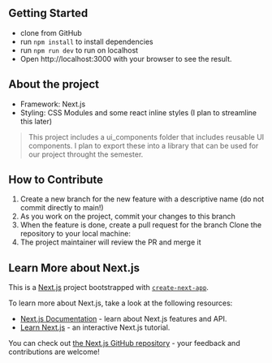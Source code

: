 ## Getting Started

-   clone from GitHub
-   run `npm install` to install dependencies
-   run `npm run dev` to run on localhost
-   Open http://localhost:3000 with your browser to see the result.

## About the project

-   Framework: Next.js
-   Styling: CSS Modules and some react inline styles (I plan to streamline this later)

> This project includes a ui_components folder that includes reusable UI components. I plan to export these into a library that can be used for our project throught the semester.

## How to Contribute

1. Create a new branch for the new feature with a descriptive name (do not commit directly to main!)
2. As you work on the project, commit your changes to this branch
3. When the feature is done, create a pull request for the branch
   Clone the repository to your local machine:
4. The project maintainer will review the PR and merge it

## Learn More about Next.js

This is a [Next.js](https://nextjs.org/) project bootstrapped with [`create-next-app`](https://github.com/vercel/next.js/tree/canary/packages/create-next-app).

To learn more about Next.js, take a look at the following resources:

-   [Next.js Documentation](https://nextjs.org/docs) - learn about Next.js features and API.
-   [Learn Next.js](https://nextjs.org/learn) - an interactive Next.js tutorial.

You can check out [the Next.js GitHub repository](https://github.com/vercel/next.js/) - your feedback and contributions are welcome!
